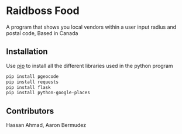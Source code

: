 # Raidboss Food

A program that shows you local vendors within a user input radius and postal code, Based in Canada

## Installation

Use [pip](https://pip.pypa.io/en/stable/) to install all the different libraries used in the python program

```bash
pip install pgeocode
pip install requests
pip install flask
pip install python-google-places
```

## Contributors

Hassan Ahmad, 
Aaron Bermudez
